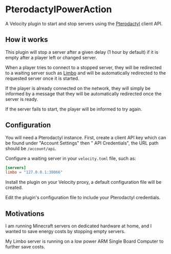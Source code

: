 # PterodactylPowerAction

A Velocity plugin to start and stop servers using the [Pterodactyl](https://pterodactyl.io/) client API.

## How it works

This plugin will stop a server after a given delay (1 hour by default) if it is empty after a player left or changed
server.

When a player tries to connect to a stopped server, they will be redirected to a waiting server such
as [Limbo](https://www.spigotmc.org/resources/82468/) and will be automatically redirected to the requested server once
it is started.

If the player is already connected on the network, they will simply be informed by a message that they will be
automatically redirected once the server is ready.

If the server fails to start, the player will be informed to try again.

## Configuration

You will need a Pterodactyl instance. First, create a client API key which can be found under "Account Settings" then "
API Credentials", the URL path should be `/account/api`.

Configure a waiting server in your `velocity.toml` file, such as:

```toml
[servers]
limbo = "127.0.0.1:30066"
```

Install the plugin on your Velocity proxy, a default configuration file will be created.

Edit the plugin's configuration file to include your Pterodactyl credentials.

## Motivations

I am running Minecraft servers on dedicated hardware at home, and I wanted to save energy costs by stopping empty
servers.

My Limbo server is running on a low power ARM Single Board Computer to further save costs.
